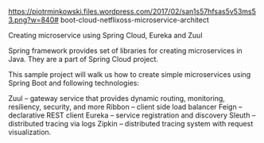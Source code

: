 https://piotrminkowski.files.wordpress.com/2017/02/san1s57hfsas5v53ms53.png?w=840# boot-cloud-netflixoss-microservice-architect

Creating microservice using Spring Cloud, Eureka and Zuul

Spring framework provides set of libraries for creating microservices in Java. They are a part of Spring Cloud project. 

This sample project will walk us how to create simple microservices using Spring Boot and following technologies:

Zuul –  gateway service that provides dynamic routing, monitoring, resiliency, security, and more
Ribbon – client side load balancer
Feign – declarative REST client
Eureka – service registration and discovery
Sleuth – distributed tracing via logs
Zipkin – distributed tracing system with request visualization.

